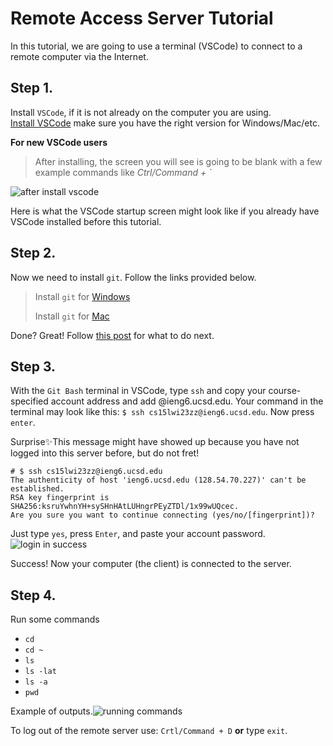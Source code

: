 Remote Access Server Tutorial 
=============================
In this tutorial, we are going to use a terminal (VSCode) to connect to a remote computer via the Internet.  

## Step 1. 
Install `VSCode`, if it is not already on the computer you are using.  
[Install VSCode](https://code.visualstudio.com/) make sure you have the right version for Windows/Mac/etc.

**For new VSCode users**

> After installing, the screen you will see is going to be blank with a few example commands like *Ctrl/Command + `*


![after install vscode](https://user-images.githubusercontent.com/120623425/212242718-5a5d146b-f744-4a64-9189-af575040fe81.png)

Here is what the VSCode startup screen might look like if you already have VSCode installed before this tutorial. 


## Step 2.
Now we need to install `git`. Follow the links provided below.

> Install `git` for [Windows](https://github.com/git-guides/install-git#install-git-on-windows)
>
> Install `git` for [Mac](https://github.com/git-guides/install-git#install-git-on-mac)

Done? Great! Follow [this post](https://stackoverflow.com/a/50527994) for what to do next.  

## Step 3. 
With the `Git Bash` terminal in VSCode, type `ssh` and copy your course-specified account address and add @ieng6.ucsd.edu.
Your command in the terminal may look like this: `$ ssh cs15lwi23zz@ieng6.ucsd.edu`. Now press `enter`.

Surprise✨This message might have showed up because you have not logged into this server before, but do not fret!

```
# $ ssh cs15lwi23zz@ieng6.ucsd.edu
The authenticity of host 'ieng6.ucsd.edu (128.54.70.227)' can't be established.
RSA key fingerprint is SHA256:ksruYwhnYH+sySHnHAtLUHngrPEyZTDl/1x99wUQcec.
Are you sure you want to continue connecting (yes/no/[fingerprint])? 
```
Just type `yes`, press `Enter`, and paste your account password.  
![login in success](https://user-images.githubusercontent.com/120623425/212242385-fcbb5a6d-c2f4-4eaf-badd-d71536346feb.png)

Success! Now your computer (the client) is connected to the server. 

## Step 4. 
Run some commands

- `cd`
- `cd ~`
- `ls`
- `ls -lat`
- `ls -a`
- `pwd`

Example of outputs.![running commands](https://user-images.githubusercontent.com/120623425/212244719-59d8f50c-a7a7-47c9-b8cf-8cbc5cc9e962.png)

To log out of the remote server use: `Crtl/Command + D` **or** type `exit`.

